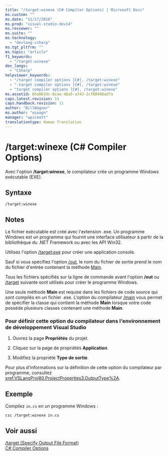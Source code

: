 ```yaml
---
title: "/target:winexe (C# Compiler Options) | Microsoft Docs"
ms.custom: ""
ms.date: "11/17/2016"
ms.prod: "visual-studio-dev14"
ms.reviewer: ""
ms.suite: ""
ms.technology: 
  - "devlang-csharp"
ms.tgt_pltfrm: ""
ms.topic: "article"
f1_keywords: 
  - "/target:winexe"
dev_langs: 
  - "CSharp"
helpviewer_keywords: 
  - "/target compiler options [C#], /target:winexe"
  - "-target compiler options [C#], /target:winexe"
  - "target compiler options [C#], /target:winexe"
ms.assetid: b5a0619c-8caa-46a5-a743-1cf68408ad7a
caps.latest.revision: 11
caps.handback.revision: 11
author: "BillWagner"
ms.author: "wiwagn"
manager: "wpickett"
translationtype: Human Translation
---
```

# /target:winexe (C# Compiler Options)
Avec l'option **\/target:winexe**, le compilateur crée un programme Windows exécutable \(EXE\).  
  
## Syntaxe  
  
```  
/target:winexe  
```  
  
## Notes  
 Le fichier exécutable est créé avec l'extension .exe.  Un programme Windows est un programme qui fournit une interface utilisateur à partir de la bibliothèque du .NET Framework ou avec les API Win32.  
  
 Utilisez l'option [\/target:exe](../../../csharp/language-reference/compiler-options/target-exe-compiler-option.md) pour créer une application console.  
  
 Sauf si vous spécifiez l'option [\/out](../../../csharp/language-reference/compiler-options/out-compiler-option.md), le nom du fichier de sortie prend le nom du fichier d'entrée contenant la méthode [Main](../../../csharp/programming-guide/main-and-command-args/main-and-command-line-arguments.md).  
  
 Tous les fichiers spécifiés sur la ligne de commande avant l'option **\/out** ou [\/target](../../../csharp/language-reference/compiler-options/target-compiler-option.md) suivante sont utilisés pour créer le programme Windows.  
  
 Une seule méthode **Main** est requise dans les fichiers de code source qui sont compilés en un fichier .exe.  L'option du compilateur [\/main](../../../csharp/language-reference/compiler-options/main-compiler-option.md) vous permet de spécifier la classe qui contient la méthode **Main** lorsque votre code possède plusieurs classes contenant une méthode **Main**.  
  
### Pour définir cette option du compilateur dans l'environnement de développement Visual Studio  
  
1.  Ouvrez la page **Propriétés** du projet.  
  
2.  Cliquez sur la page de propriétés **Application**.  
  
3.  Modifiez la propriété **Type de sortie**.  
  
 Pour plus d'informations sur la définition de cette option du compilateur par programme, consultez <xref:VSLangProj80.ProjectProperties3.OutputType%2A>.  
  
## Exemple  
 Compilez `in.cs` en un programme Windows :  
  
```  
csc /target:winexe in.cs  
```  
  
## Voir aussi  
 [\/target \(Specify Output File Format\)](../../../csharp/language-reference/compiler-options/target-compiler-option.md)   
 [C\# Compiler Options](../../../csharp/language-reference/compiler-options/index.md)